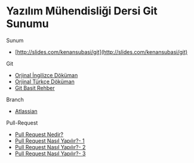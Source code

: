 # Yazılım Mühendisliği Dersi Git Sunumu


Sunum
* [http://slides.com/kenansubasi/git](http://slides.com/kenansubasi/git)

Git
* [Orjinal İngilizce Döküman](https://git-scm.com/book/en/v2)
* [Orjinal Türkçe Döküman](https://git-scm.com/book/tr/v1)
* [Git Basit Rehber](http://rogerdudler.github.io/git-guide/index.tr.html)


Branch
* [Atlassian](https://www.atlassian.com/git/tutorials/using-branches/)


Pull-Request
* [Pull Request Nedir?](https://kodcu.com/2015/03/pull-request-nedir-nasil-yapilir/)
* [Pull Request Nasıl Yapılır?- 1](https://github.com/ktucec/test-repo)
* [Pull Request Nasıl Yapılır?- 2](https://bitbucket.org/ktucec/test-repo)
* [Pull Request Nasıl Yapılır?- 3](http://www.cangelis.com/git-ile-acik-kaynakli-projelere-katkida-bulunmak/)

